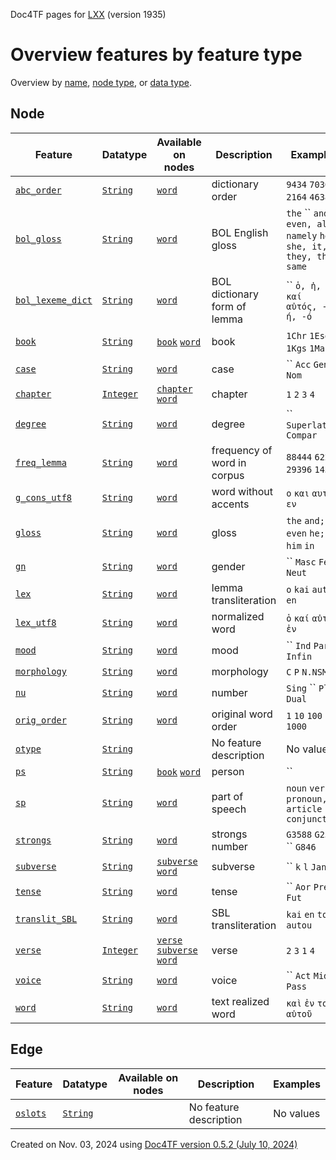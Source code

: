 Doc4TF pages for [LXX](https://github.com/CenterBLC/LXX) (version 1935)
# Overview features by feature type
Overview by [name](featuresbyname.md), [node type](featuresbynodetype.md), or [data type](featuresbydatatype.md).
## Node

Feature|Datatype|Available on nodes|Description|Examples
---|---|---|---|---
[`abc_order`](abc_order.md#readme)|[`String`](featuresbydatatype.md#string)|[`word`](featuresbynodetype.md#word) |dictionary order|`9434` `7030` `2164` `4638`
[`bol_gloss`](bol_gloss.md#readme)|[`String`](featuresbydatatype.md#string)|[`word`](featuresbynodetype.md#word) |BOL English gloss|`the` `` `and, even, also, namely` `he, she, it, they, them, same`
[`bol_lexeme_dict`](bol_lexeme_dict.md#readme)|[`String`](featuresbydatatype.md#string)|[`word`](featuresbynodetype.md#word) |BOL dictionary form of lemma|`` `ὁ, ἡ, τό` `καί` `αὐτός, -ή, -ό`
[`book`](book.md#readme)|[`String`](featuresbydatatype.md#string)|[`book`](featuresbynodetype.md#book) [`word`](featuresbynodetype.md#word) |book|`1Chr` `1Esdr` `1Kgs` `1Mac`
[`case`](case.md#readme)|[`String`](featuresbydatatype.md#string)|[`word`](featuresbynodetype.md#word) |case|`` `Acc` `Gen` `Nom`
[`chapter`](chapter.md#readme)|[`Integer`](featuresbydatatype.md#integer)|[`chapter`](featuresbynodetype.md#chapter) [`word`](featuresbynodetype.md#word) |chapter|`1` `2` `3` `4`
[`degree`](degree.md#readme)|[`String`](featuresbydatatype.md#string)|[`word`](featuresbynodetype.md#word) |degree|`` `Superlative` `Compar`
[`freq_lemma`](freq_lemma.md#readme)|[`String`](featuresbydatatype.md#string)|[`word`](featuresbynodetype.md#word) |frequency of word in corpus|`88444` `62231` `29396` `14316`
[`g_cons_utf8`](g_cons_utf8.md#readme)|[`String`](featuresbydatatype.md#string)|[`word`](featuresbynodetype.md#word) |word without accents|`ο` `και` `αυτος` `εν`
[`gloss`](gloss.md#readme)|[`String`](featuresbydatatype.md#string)|[`word`](featuresbynodetype.md#word) |gloss|`the` `and; even` `he; him` `in`
[`gn`](gn.md#readme)|[`String`](featuresbydatatype.md#string)|[`word`](featuresbynodetype.md#word) |gender|`` `Masc` `Fem` `Neut`
[`lex`](lex.md#readme)|[`String`](featuresbydatatype.md#string)|[`word`](featuresbynodetype.md#word) |lemma transliteration|`o` `kai` `autos` `en`
[`lex_utf8`](lex_utf8.md#readme)|[`String`](featuresbydatatype.md#string)|[`word`](featuresbynodetype.md#word) |normalized word|`ὁ` `καί` `αὐτός` `ἐν`
[`mood`](mood.md#readme)|[`String`](featuresbydatatype.md#string)|[`word`](featuresbynodetype.md#word) |mood|`` `Ind` `Part` `Infin`
[`morphology`](morphology.md#readme)|[`String`](featuresbydatatype.md#string)|[`word`](featuresbynodetype.md#word) |morphology|`C` `P` `N.NSM` `D`
[`nu`](nu.md#readme)|[`String`](featuresbydatatype.md#string)|[`word`](featuresbynodetype.md#word) |number|`Sing` `` `Plur` `Dual`
[`orig_order`](orig_order.md#readme)|[`String`](featuresbydatatype.md#string)|[`word`](featuresbynodetype.md#word) |original word order|`1` `10` `100` `1000`
[`otype`](otype.md#readme)|[`String`](featuresbydatatype.md#string)||No feature description|No values
[`ps`](ps.md#readme)|[`String`](featuresbydatatype.md#string)|[`book`](featuresbynodetype.md#book) [`word`](featuresbynodetype.md#word) |person|``
[`sp`](sp.md#readme)|[`String`](featuresbydatatype.md#string)|[`word`](featuresbynodetype.md#word) |part of speech|`noun` `verb` `pronoun, article` `conjunction`
[`strongs`](strongs.md#readme)|[`String`](featuresbydatatype.md#string)|[`word`](featuresbynodetype.md#word) |strongs number|`G3588` `G2532` `` `G846`
[`subverse`](subverse.md#readme)|[`String`](featuresbydatatype.md#string)|[`subverse`](featuresbynodetype.md#subverse) [`word`](featuresbynodetype.md#word) |subverse|`` `k` `l` `Jan`
[`tense`](tense.md#readme)|[`String`](featuresbydatatype.md#string)|[`word`](featuresbynodetype.md#word) |tense|`` `Aor` `Pres` `Fut`
[`translit_SBL`](translit_SBL.md#readme)|[`String`](featuresbydatatype.md#string)|[`word`](featuresbynodetype.md#word) |SBL transliteration|`kai` `en` `tou` `autou`
[`verse`](verse.md#readme)|[`Integer`](featuresbydatatype.md#integer)|[`verse`](featuresbynodetype.md#verse) [`subverse`](featuresbynodetype.md#subverse) [`word`](featuresbynodetype.md#word) |verse|`2` `3` `1` `4`
[`voice`](voice.md#readme)|[`String`](featuresbydatatype.md#string)|[`word`](featuresbynodetype.md#word) |voice|`` `Act` `Mid` `Pass`
[`word`](word.md#readme)|[`String`](featuresbydatatype.md#string)|[`word`](featuresbynodetype.md#word) |text realized word|`καὶ` `ἐν` `τοῦ` `αὐτοῦ`
## Edge

Feature|Datatype|Available on nodes|Description|Examples
---|---|---|---|---
[`oslots`](oslots.md#readme)|[`String`](featuresbydatatype.md#string)||No feature description|No values


Created on Nov. 03, 2024 using [Doc4TF version 0.5.2 (July 10, 2024)](https://github.com/tonyjurg/Doc4TF/blob/main/CreateFeatureDoc.ipynb)